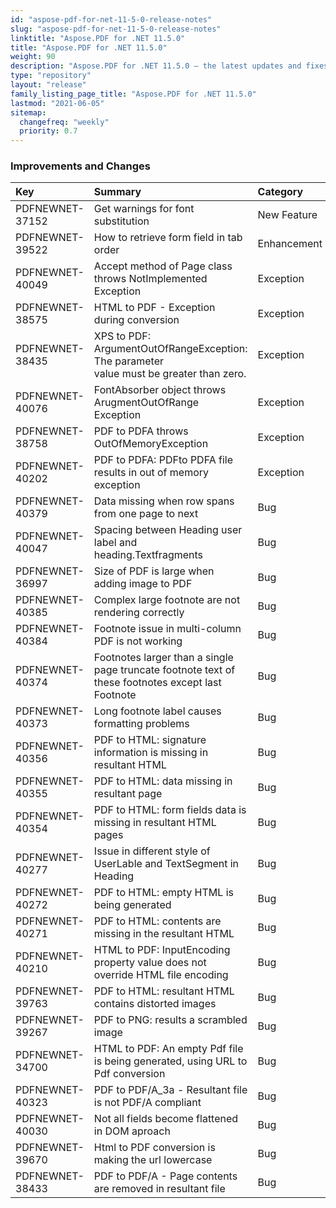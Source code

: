 ```yaml
---
id: "aspose-pdf-for-net-11-5-0-release-notes"
slug: "aspose-pdf-for-net-11-5-0-release-notes"
linktitle: "Aspose.PDF for .NET 11.5.0"
title: "Aspose.PDF for .NET 11.5.0"
weight: 90
description: "Aspose.PDF for .NET 11.5.0 – the latest updates and fixes."
type: "repository"
layout: "release"
family_listing_page_title: "Aspose.PDF for .NET 11.5.0"
lastmod: "2021-06-05"
sitemap:
  changefreq: "weekly"
  priority: 0.7
---
```


### **Improvements and Changes**

|**Key**|**Summary**|**Category**|
| :- | :- | :- |
|PDFNEWNET-37152|Get warnings for font substitution|New Feature|
|PDFNEWNET-39522|How to retrieve form field in tab order|Enhancement|
|PDFNEWNET-40049|Accept method of Page class throws NotImplemented Exception|Exception|
|PDFNEWNET-38575|HTML to PDF - Exception during conversion|Exception|
|PDFNEWNET-38435|XPS to PDF: ArgumentOutOfRangeException: The parameter<br> value must be greater than zero.|Exception|
|PDFNEWNET-40076|FontAbsorber object throws ArugmentOutOfRange Exception|Exception|
|PDFNEWNET-38758|PDF to PDFA throws OutOfMemoryException|Exception|
|PDFNEWNET-40202|PDF to PDFA: PDFto PDFA file results in out of memory exception|Exception|
|PDFNEWNET-40379|Data missing when row spans from one page to next|Bug|
|PDFNEWNET-40047|Spacing between Heading user label and heading.Textfragments|Bug|
|PDFNEWNET-36997|Size of PDF is large when adding image to PDF|Bug|
|PDFNEWNET-40385|Complex large footnote are not rendering correctly|Bug|
|PDFNEWNET-40384|Footnote issue in multi-column PDF is not working|Bug|
|PDFNEWNET-40374|Footnotes larger than a single page truncate footnote text of <br>these footnotes except last Footnote|Bug|
|PDFNEWNET-40373|Long footnote label causes formatting problems|Bug|
|PDFNEWNET-40356|PDF to HTML: signature information is missing in resultant HTML|Bug|
|PDFNEWNET-40355|PDF to HTML: data missing in resultant page|Bug|
|PDFNEWNET-40354|PDF to HTML: form fields data is missing in resultant HTML pages|Bug|
|PDFNEWNET-40277|Issue in different style of UserLable and TextSegment in Heading|Bug|
|PDFNEWNET-40272|PDF to HTML: empty HTML is being generated|Bug|
|PDFNEWNET-40271|PDF to HTML: contents are missing in the resultant HTML|Bug|
|PDFNEWNET-40210|HTML to PDF: InputEncoding property value does not override HTML file encoding|Bug|
|PDFNEWNET-39763|PDF to HTML: resultant HTML contains distorted images|Bug|
|PDFNEWNET-39267|PDF to PNG: results a scrambled image|Bug|
|PDFNEWNET-34700|HTML to PDF: An empty Pdf file is being generated, using URL to Pdf conversion|Bug|
|PDFNEWNET-40323|PDF to PDF/A_3a - Resultant file is not PDF/A compliant|Bug|
|PDFNEWNET-40030|Not all fields become flattened in DOM aproach|Bug|
|PDFNEWNET-39670|Html to PDF conversion is making the url lowercase|Bug|
|PDFNEWNET-38433|PDF to PDF/A - Page contents are removed in resultant file|Bug|

